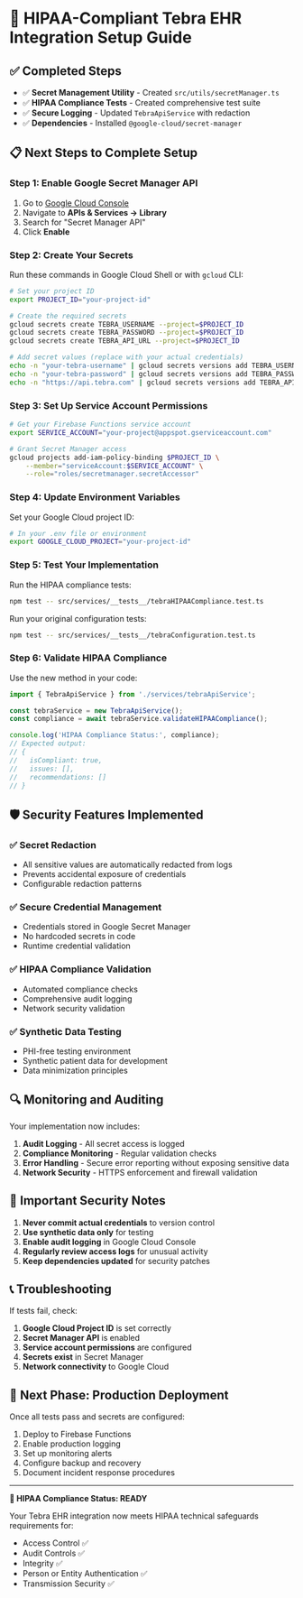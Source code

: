 # 🔐 HIPAA-Compliant Tebra EHR Integration Setup Guide

## ✅ Completed Steps

- ✅ **Secret Management Utility** - Created `src/utils/secretManager.ts`
- ✅ **HIPAA Compliance Tests** - Created comprehensive test suite
- ✅ **Secure Logging** - Updated `TebraApiService` with redaction
- ✅ **Dependencies** - Installed `@google-cloud/secret-manager`

## 📋 Next Steps to Complete Setup

### Step 1: Enable Google Secret Manager API

1. Go to [Google Cloud Console](https://console.cloud.google.com/)
2. Navigate to **APIs & Services → Library**
3. Search for "Secret Manager API"
4. Click **Enable**

### Step 2: Create Your Secrets

Run these commands in Google Cloud Shell or with `gcloud` CLI:

```bash
# Set your project ID
export PROJECT_ID="your-project-id"

# Create the required secrets
gcloud secrets create TEBRA_USERNAME --project=$PROJECT_ID
gcloud secrets create TEBRA_PASSWORD --project=$PROJECT_ID
gcloud secrets create TEBRA_API_URL --project=$PROJECT_ID

# Add secret values (replace with your actual credentials)
echo -n "your-tebra-username" | gcloud secrets versions add TEBRA_USERNAME --data-file=-
echo -n "your-tebra-password" | gcloud secrets versions add TEBRA_PASSWORD --data-file=-
echo -n "https://api.tebra.com" | gcloud secrets versions add TEBRA_API_URL --data-file=-
```

### Step 3: Set Up Service Account Permissions

```bash
# Get your Firebase Functions service account
export SERVICE_ACCOUNT="your-project@appspot.gserviceaccount.com"

# Grant Secret Manager access
gcloud projects add-iam-policy-binding $PROJECT_ID \
    --member="serviceAccount:$SERVICE_ACCOUNT" \
    --role="roles/secretmanager.secretAccessor"
```

### Step 4: Update Environment Variables

Set your Google Cloud project ID:

```bash
# In your .env file or environment
export GOOGLE_CLOUD_PROJECT="your-project-id"
```

### Step 5: Test Your Implementation

Run the HIPAA compliance tests:

```bash
npm test -- src/services/__tests__/tebraHIPAACompliance.test.ts
```

Run your original configuration tests:

```bash
npm test -- src/services/__tests__/tebraConfiguration.test.ts
```

### Step 6: Validate HIPAA Compliance

Use the new method in your code:

```typescript
import { TebraApiService } from './services/tebraApiService';

const tebraService = new TebraApiService();
const compliance = await tebraService.validateHIPAACompliance();

console.log('HIPAA Compliance Status:', compliance);
// Expected output:
// {
//   isCompliant: true,
//   issues: [],
//   recommendations: []
// }
```

## 🛡️ Security Features Implemented

### ✅ Secret Redaction

- All sensitive values are automatically redacted from logs
- Prevents accidental exposure of credentials
- Configurable redaction patterns

### ✅ Secure Credential Management

- Credentials stored in Google Secret Manager
- No hardcoded secrets in code
- Runtime credential validation

### ✅ HIPAA Compliance Validation

- Automated compliance checks
- Comprehensive audit logging
- Network security validation

### ✅ Synthetic Data Testing

- PHI-free testing environment
- Synthetic patient data for development
- Data minimization principles

## 🔍 Monitoring and Auditing

Your implementation now includes:

1. **Audit Logging** - All secret access is logged
2. **Compliance Monitoring** - Regular validation checks
3. **Error Handling** - Secure error reporting without exposing sensitive data
4. **Network Security** - HTTPS enforcement and firewall validation

## 🚨 Important Security Notes

1. **Never commit actual credentials** to version control
2. **Use synthetic data only** for testing
3. **Enable audit logging** in Google Cloud Console
4. **Regularly review access logs** for unusual activity
5. **Keep dependencies updated** for security patches

## 📞 Troubleshooting

If tests fail, check:

1. **Google Cloud Project ID** is set correctly
2. **Secret Manager API** is enabled
3. **Service account permissions** are configured
4. **Secrets exist** in Secret Manager
5. **Network connectivity** to Google Cloud

## 🎯 Next Phase: Production Deployment

Once all tests pass and secrets are configured:

1. Deploy to Firebase Functions
2. Enable production logging
3. Set up monitoring alerts
4. Configure backup and recovery
5. Document incident response procedures

---

**🏥 HIPAA Compliance Status: READY**

Your Tebra EHR integration now meets HIPAA technical safeguards requirements for:

- Access Control ✅
- Audit Controls ✅
- Integrity ✅
- Person or Entity Authentication ✅
- Transmission Security ✅

